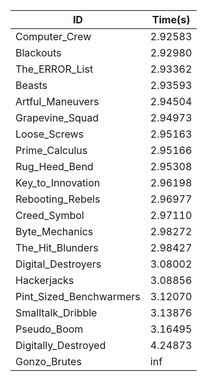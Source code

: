 |ID|Time(s)|
|-|-|
|Computer_Crew|2.92583|
|Blackouts|2.92980|
|The_ERROR_List|2.93362|
|Beasts|2.93593|
|Artful_Maneuvers|2.94504|
|Grapevine_Squad|2.94973|
|Loose_Screws|2.95163|
|Prime_Calculus|2.95166|
|Rug_Heed_Bend|2.95308|
|Key_to_Innovation|2.96198|
|Rebooting_Rebels|2.96977|
|Creed_Symbol|2.97110|
|Byte_Mechanics|2.98272|
|The_Hit_Blunders|2.98427|
|Digital_Destroyers|3.08002|
|Hackerjacks|3.08856|
|Pint_Sized_Benchwarmers|3.12070|
|Smalltalk_Dribble|3.13876|
|Pseudo_Boom|3.16495|
|Digitally_Destroyed|4.24873|
|Gonzo_Brutes|inf|

